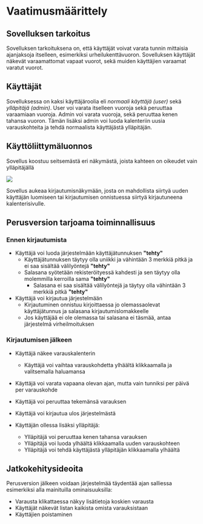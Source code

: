 # Vaatimusmäärittely

## Sovelluksen tarkoitus

Sovelluksen tarkoituksena on, että käyttäjät voivat varata tunnin mittaisia ajanjaksoja itselleen, esimerkiksi urheilukenttävuoron. Sovelluksen käyttäjät näkevät varaamattomat vapaat vuorot, sekä muiden käyttäjien varaamat varatut vuorot.

## Käyttäjät

Sovelluksessa on kaksi käyttäjäroolia eli _normaali käyttäjä (user)_ sekä _ylläpitäjä (admin)_. User voi varata itselleen vuoroja sekä peruuttaa varaamiaan vuoroja. Admin voi varata vuoroja, sekä peruuttaa kenen tahansa vuoron. Tämän lisäksi admin voi luoda kalenteriin uusia varauskohteita ja tehdä normaalista käyttäjästä ylläpitäjän.

## Käyttöliittymäluonnos

Sovellus koostuu seitsemästä eri näkymästä, joista kahteen on oikeudet vain ylläpitäjällä

![](./kuvat/kayttoliittyma-hahmotelma.png)

Sovellus aukeaa kirjautumisnäkymään, josta on mahdollista siirtyä uuden käyttäjän luomiseen tai kirjautumisen onnistuessa siirtyä kirjautuneena kalenterisivulle.

## Perusversion tarjoama toiminnallisuus

### Ennen kirjautumista

- Käyttäjä voi luoda järjestelmään käyttäjätunnuksen **"tehty"**
  - Käyttäjätunnuksen täytyy olla uniikki ja vähintään 3 merkkiä pitkä ja ei saa sisältää välilyöntejä **"tehty"**
  - Salasana syötetään rekisteröityessä kahdesti ja sen täytyy olla molemmilla kerroilla sama **"tehty"**
    - Salasana ei saa sisältää välilyöntejä ja täytyy olla vähintään 3 merkkiä pitkä **"tehty"**
- Käyttäjä voi kirjautua järjestelmään
  - Kirjautuminen onnistuu kirjoittaessa jo olemassaolevat käyttäjätunnus ja salasana kirjautumislomakkeelle
  - Jos käyttäjää ei ole olemassa tai salasana ei täsmää, antaa järjestelmä virheilmoituksen

### Kirjautumisen jälkeen

- Käyttäjä näkee varauskalenterin
  - Käyttäjä voi vaihtaa varauskohdetta ylhäältä klikkaamalla ja valitsemalla haluamansa
- Käyttäjä voi varata vapaana olevan ajan, mutta vain tunniksi per päivä per varauskohde
- Käyttäjä voi peruuttaa tekemänsä varauksen
- Käyttäjä voi kirjautua ulos järjestelmästä

- Käyttäjän ollessa lisäksi ylläpitäjä:
  - Ylläpitäjä voi peruuttaa kenen tahansa varauksen
  - Ylläpitäjä voi luoda ylhäältä klikkaamalla uuden varauskohteen
  - Ylläpitäjä voi tehdä käyttäjästä ylläpitäjän klikkaamalla ylhäältä

## Jatkokehitysideoita

Perusversion jälkeen voidaan järjestelmää täydentää ajan salliessa esimerkiksi alla mainituilla ominaisuuksilla:

- Varausta klikattaessa näkyy lisätietoja koskien varausta
- Käyttäjät näkevät listan kaikista omista varauksistaan
- Käyttäjien poistaminen



